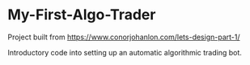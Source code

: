 # My-First-Algo-Trader
Project built from https://www.conorjohanlon.com/lets-design-part-1/


Introductory code into setting up an automatic algorithmic trading bot.